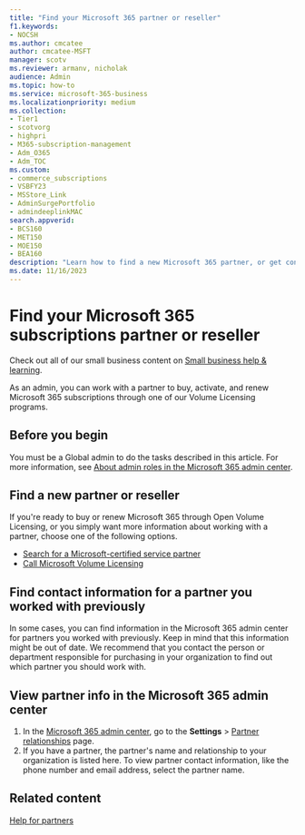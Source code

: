 ```yaml
---
title: "Find your Microsoft 365 partner or reseller"
f1.keywords:
- NOCSH
ms.author: cmcatee
author: cmcatee-MSFT
manager: scotv
ms.reviewer: armanv, nicholak
audience: Admin
ms.topic: how-to
ms.service: microsoft-365-business
ms.localizationpriority: medium
ms.collection: 
- Tier1
- scotvorg
- highpri
- M365-subscription-management 
- Adm_O365
- Adm_TOC
ms.custom:
- commerce_subscriptions
- VSBFY23
- MSStore_Link
- AdminSurgePortfolio
- admindeeplinkMAC
search.appverid:
- BCS160
- MET150
- MOE150
- BEA160
description: "Learn how to find a new Microsoft 365 partner, or get contact information for a partner you worked with previously."
ms.date: 11/16/2023
---
```


# Find your Microsoft 365 subscriptions partner or reseller

Check out all of our small business content on [Small business help & learning](https://go.microsoft.com/fwlink/p/?linkid=2224585).

As an admin, you can work with a partner to buy, activate, and renew Microsoft 365 subscriptions through one of our Volume Licensing programs.
  
## Before you begin

You must be a Global admin to do the tasks described in this article. For more information, see [About admin roles in the Microsoft 365 admin center](../add-users/about-admin-roles.md).

## Find a new partner or reseller

If you're ready to buy or renew Microsoft 365 through Open Volume Licensing, or you simply want more information about working with a partner, choose one of the following options.
  
- [Search for a Microsoft-certified service partner](https://go.microsoft.com/fwlink/p/?LinkId=613304)
- [Call Microsoft Volume Licensing](https://go.microsoft.com/fwlink/p/?LinkId=613305)

## Find contact information for a partner you worked with previously

In some cases, you can find information in the Microsoft 365 admin center for partners you worked with previously. Keep in mind that this information might be out of date. We recommend that you contact the person or department responsible for purchasing in your organization to find out which partner you should work with.

## View partner info in the Microsoft 365 admin center

1. In the <a href="https://go.microsoft.com/fwlink/p/?linkid=2024339" target="_blank">Microsoft 365 admin center</a>, go to the **Settings** > <a href="https://go.microsoft.com/fwlink/p/?linkid=2074649" target="_blank">Partner relationships</a> page.
2. If you have a partner, the partner's name and relationship to your organization is listed here. To view partner contact information, like the phone number and email address, select the partner name.

## Related content
  
[Help for partners](https://support.microsoft.com/office/ae811622-b838-4f62-b7e9-659627374963)
